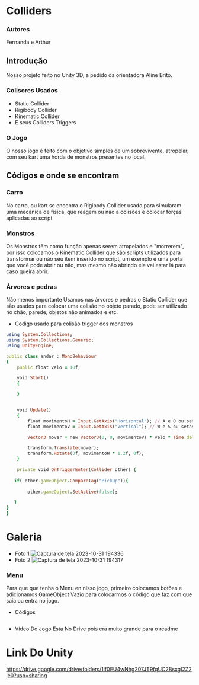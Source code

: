 # Colliders

### Autores
Fernanda e Arthur

## Introdução 
Nosso projeto feito no Unity 3D, a pedido da orientadora Aline Brito.

### Colisores Usados 

* Static Collider
* Rigibody Collider 
* Kinematic Collider
* E seus Colliders Triggers 


### O Jogo 
O nosso jogo é feito com o objetivo simples de um sobrevivente, atropelar, com seu kart uma horda de monstros presentes no local.

## Códigos e onde se encontram 

### Carro 
No carro, ou kart se encontra o Rigibody Collider usado para simularam uma mecânica de física, que reagem ou não a colisões e colocar forças aplicadas ao script


### Monstros 
Os Monstros têm como função apenas serem atropelados e "morrerem", por isso colocamos o Kinematic Collider que são scripts utilizados para transformar ou não seu item inserido no script, um exemplo é uma porta que você pode abrir ou não, mas mesmo não abrindo ela vai estar lá para caso queira abrir.


### Árvores e pedras 
Não menos importante Usamos nas árvores e pedras o Static Collider que são usados para colocar uma colisão no objeto parado, pode ser utilizado no chão, parede, objetos não animados e etc.


* Codigo usado para colisão trigger dos monstros 
```ruby 
using System.Collections;
using System.Collections.Generic;
using UnityEngine;

public class andar : MonoBehaviour
{
    public float velo = 10f;

    void Start()
    {

    }


    void Update()
    {
        float movimentoH = Input.GetAxis("Horizontal"); // A e D ou setas esquerda/direita
        float movimentoV = Input.GetAxis("Vertical"); // W e S ou setas cima/baixo

        Vector3 mover = new Vector3(0, 0, movimentoV) * velo * Time.deltaTime;

        transform.Translate(mover);
        transform.Rotate(0f, movimentoH * 1.2f, 0f);
    }

    private void OnTriggerEnter(Collider other) {
   
   if( other.gameObject.CompareTag("PickUp")){
       
        other.gameObject.SetActive(false);

   } 
}
}
```


# Galeria
* Foto 1
![Captura de tela 2023-10-31 194336](https://github.com/Fernanda-Marcelino/colliders/assets/128320607/33bf4dfe-8709-4a11-bfa2-4439dd50eaa0)
* Foto 2
![Captura de tela 2023-10-31 194317](https://github.com/Fernanda-Marcelino/colliders/assets/128320607/9ce92556-969a-4b70-b508-7f15457127f4)

### Menu 
Para que que tenha o Menu en nisso jogo, primeiro colocamos botões e adicionamos GameObject Vazio para colocarmos o código que faz com que saia ou entra no jogo.

* Códigos
```ruby 

```

* Vídeo Do Jogo Esta No Drive pois era muito grande para o readme



# Link Do Unity
https://drive.google.com/drive/folders/1lf0EU4wNhg207JT9fqUC2BsxgI2Z2je0?usp=sharing